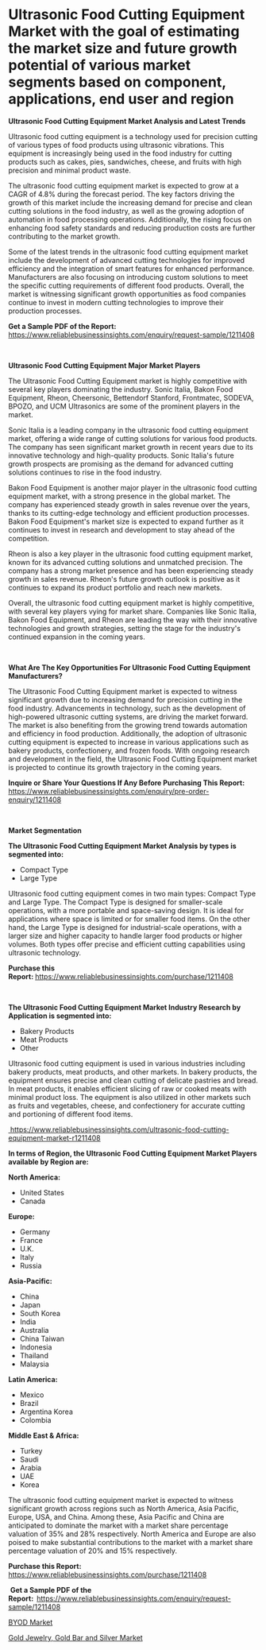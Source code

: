 <p><h1>Ultrasonic Food Cutting Equipment Market with the goal of estimating the market size and future growth potential of various market segments based on component, applications, end user and region</h1></p><p><strong>Ultrasonic Food Cutting Equipment Market Analysis and Latest Trends</strong></p>
<p><p>Ultrasonic food cutting equipment is a technology used for precision cutting of various types of food products using ultrasonic vibrations. This equipment is increasingly being used in the food industry for cutting products such as cakes, pies, sandwiches, cheese, and fruits with high precision and minimal product waste.</p><p>The ultrasonic food cutting equipment market is expected to grow at a CAGR of 4.8% during the forecast period. The key factors driving the growth of this market include the increasing demand for precise and clean cutting solutions in the food industry, as well as the growing adoption of automation in food processing operations. Additionally, the rising focus on enhancing food safety standards and reducing production costs are further contributing to the market growth.</p><p>Some of the latest trends in the ultrasonic food cutting equipment market include the development of advanced cutting technologies for improved efficiency and the integration of smart features for enhanced performance. Manufacturers are also focusing on introducing custom solutions to meet the specific cutting requirements of different food products. Overall, the market is witnessing significant growth opportunities as food companies continue to invest in modern cutting technologies to improve their production processes.</p></p>
<p><strong>Get a Sample PDF of the Report:&nbsp;</strong> <a href="https://www.reliablebusinessinsights.com/enquiry/request-sample/1211408">https://www.reliablebusinessinsights.com/enquiry/request-sample/1211408</a></p>
<p>&nbsp;</p>
<p><strong>Ultrasonic Food Cutting Equipment Major Market Players</strong></p>
<p><p>The Ultrasonic Food Cutting Equipment market is highly competitive with several key players dominating the industry. Sonic Italia, Bakon Food Equipment, Rheon, Cheersonic, Bettendorf Stanford, Frontmatec, SODEVA, BPOZO, and UCM Ultrasonics are some of the prominent players in the market.</p><p>Sonic Italia is a leading company in the ultrasonic food cutting equipment market, offering a wide range of cutting solutions for various food products. The company has seen significant market growth in recent years due to its innovative technology and high-quality products. Sonic Italia's future growth prospects are promising as the demand for advanced cutting solutions continues to rise in the food industry.</p><p>Bakon Food Equipment is another major player in the ultrasonic food cutting equipment market, with a strong presence in the global market. The company has experienced steady growth in sales revenue over the years, thanks to its cutting-edge technology and efficient production processes. Bakon Food Equipment's market size is expected to expand further as it continues to invest in research and development to stay ahead of the competition.</p><p>Rheon is also a key player in the ultrasonic food cutting equipment market, known for its advanced cutting solutions and unmatched precision. The company has a strong market presence and has been experiencing steady growth in sales revenue. Rheon's future growth outlook is positive as it continues to expand its product portfolio and reach new markets.</p><p>Overall, the ultrasonic food cutting equipment market is highly competitive, with several key players vying for market share. Companies like Sonic Italia, Bakon Food Equipment, and Rheon are leading the way with their innovative technologies and growth strategies, setting the stage for the industry's continued expansion in the coming years.</p></p>
<p>&nbsp;</p>
<p><strong>What Are The Key Opportunities For Ultrasonic Food Cutting Equipment Manufacturers?</strong></p>
<p><p>The Ultrasonic Food Cutting Equipment market is expected to witness significant growth due to increasing demand for precision cutting in the food industry. Advancements in technology, such as the development of high-powered ultrasonic cutting systems, are driving the market forward. The market is also benefiting from the growing trend towards automation and efficiency in food production. Additionally, the adoption of ultrasonic cutting equipment is expected to increase in various applications such as bakery products, confectionery, and frozen foods. With ongoing research and development in the field, the Ultrasonic Food Cutting Equipment market is projected to continue its growth trajectory in the coming years.</p></p>
<p><strong>Inquire or Share Your Questions If Any Before Purchasing This Report:</strong> <a href="https://www.reliablebusinessinsights.com/enquiry/pre-order-enquiry/1211408">https://www.reliablebusinessinsights.com/enquiry/pre-order-enquiry/1211408</a></p>
<p>&nbsp;</p>
<p><strong>Market Segmentation</strong></p>
<p><strong>The Ultrasonic Food Cutting Equipment Market Analysis by types is segmented into:</strong></p>
<p><ul><li>Compact Type</li><li>Large Type</li></ul></p>
<p><p>Ultrasonic food cutting equipment comes in two main types: Compact Type and Large Type. The Compact Type is designed for smaller-scale operations, with a more portable and space-saving design. It is ideal for applications where space is limited or for smaller food items. On the other hand, the Large Type is designed for industrial-scale operations, with a larger size and higher capacity to handle larger food products or higher volumes. Both types offer precise and efficient cutting capabilities using ultrasonic technology.</p></p>
<p><strong>Purchase this Report:&nbsp;</strong><a href="https://www.reliablebusinessinsights.com/purchase/1211408">https://www.reliablebusinessinsights.com/purchase/1211408</a></p>
<p>&nbsp;</p>
<p><strong>The Ultrasonic Food Cutting Equipment Market Industry Research by Application is segmented into:</strong></p>
<p><ul><li>Bakery Products</li><li>Meat Products</li><li>Other</li></ul></p>
<p><p>Ultrasonic food cutting equipment is used in various industries including bakery products, meat products, and other markets. In bakery products, the equipment ensures precise and clean cutting of delicate pastries and bread. In meat products, it enables efficient slicing of raw or cooked meats with minimal product loss. The equipment is also utilized in other markets such as fruits and vegetables, cheese, and confectionery for accurate cutting and portioning of different food items.</p></p>
<p><a href="https://www.reliablebusinessinsights.com/ultrasonic-food-cutting-equipment-market-r1211408">&nbsp;https://www.reliablebusinessinsights.com/ultrasonic-food-cutting-equipment-market-r1211408</a></p>
<p><strong>In terms of Region, the Ultrasonic Food Cutting Equipment Market Players available by Region are:</strong></p>
<p>
    <p> <strong> North America: </strong>
        <ul>
            <li>United States</li>
            <li>Canada</li>
        </ul>
        </p> 
    <p> <strong> Europe: </strong>
        <ul>
            <li>Germany</li>
            <li>France</li>
            <li>U.K.</li>
            <li>Italy</li>
            <li>Russia</li>
        </ul>
        </p> 
    <p> <strong> Asia-Pacific: </strong>
        <ul>
            <li>China</li>
            <li>Japan</li>
            <li>South Korea</li>
            <li>India</li>
            <li>Australia</li>
            <li>China Taiwan</li>
            <li>Indonesia</li>
            <li>Thailand</li>
            <li>Malaysia</li>
        </ul>
        </p> 
    <p> <strong> Latin America: </strong>
        <ul>
            <li>Mexico</li>
            <li>Brazil</li>
            <li>Argentina Korea</li>
            <li>Colombia</li>
        </ul>
        </p> 
    <p> <strong> Middle East & Africa: </strong>
        <ul>
            <li>Turkey</li>
            <li>Saudi</li>
            <li>Arabia</li>
            <li>UAE</li>
            <li>Korea</li>
        </ul>
    </p>
    </p>
<p><p>The ultrasonic food cutting equipment market is expected to witness significant growth across regions such as North America, Asia Pacific, Europe, USA, and China. Among these, Asia Pacific and China are anticipated to dominate the market with a market share percentage valuation of 35% and 28% respectively. North America and Europe are also poised to make substantial contributions to the market with a market share percentage valuation of 20% and 15% respectively.</p></p>
<p><strong>Purchase this Report: </strong><a href="https://www.reliablebusinessinsights.com/purchase/1211408">https://www.reliablebusinessinsights.com/purchase/1211408</a></p>
<p>&nbsp;<strong>Get a Sample PDF of the Report:&nbsp;&nbsp;</strong><a href="https://www.reliablebusinessinsights.com/enquiry/request-sample/1211408">https://www.reliablebusinessinsights.com/enquiry/request-sample/1211408</a></p>
<p><strong></strong></p>
<p><p><a href="https://view.publitas.com/reportprime-1/byod-market-trends-focusing-on-byod-market-insight-and-forecast-analysis-2024-2031/">BYOD Market</a></p><p><a href="https://github.com/NorbertYates/Market-Research-Report-List-6/blob/main/gold-jewelry-gold-bar-and-silver-market.md">Gold Jewelry, Gold Bar and Silver Market</a></p></p>